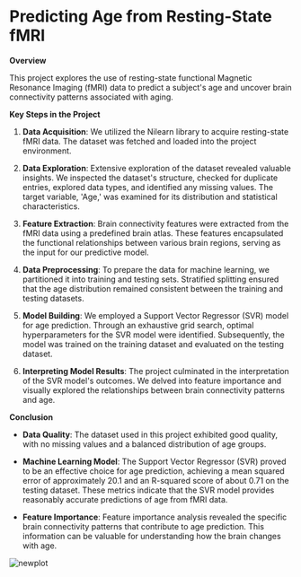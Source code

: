 # Predicting Age from Resting-State fMRI 

**Overview**

This project explores the use of resting-state functional Magnetic Resonance Imaging (fMRI) data to predict a subject's age and uncover brain connectivity patterns associated with aging.



**Key Steps in the Project**

1. **Data Acquisition**: We utilized the Nilearn library to acquire resting-state fMRI data. The dataset was fetched and loaded into the project environment.

2. **Data Exploration**: Extensive exploration of the dataset revealed valuable insights. We inspected the dataset's structure, checked for duplicate entries, explored data types, and identified any missing values. The target variable, 'Age,' was examined for its distribution and statistical characteristics.

3. **Feature Extraction**: Brain connectivity features were extracted from the fMRI data using a predefined brain atlas. These features encapsulated the functional relationships between various brain regions, serving as the input for our predictive model.

4. **Data Preprocessing**: To prepare the data for machine learning, we partitioned it into training and testing sets. Stratified splitting ensured that the age distribution remained consistent between the training and testing datasets.

5. **Model Building**: We employed a Support Vector Regressor (SVR) model for age prediction. Through an exhaustive grid search, optimal hyperparameters for the SVR model were identified. Subsequently, the model was trained on the training dataset and evaluated on the testing dataset.

6. **Interpreting Model Results**: The project culminated in the interpretation of the SVR model's outcomes. We delved into feature importance and visually explored the relationships between brain connectivity patterns and age.

**Conclusion**

- **Data Quality**: The dataset used in this project exhibited good quality, with no missing values and a balanced distribution of age groups.

- **Machine Learning Model**: The Support Vector Regressor (SVR) proved to be an effective choice for age prediction, achieving a mean squared error of approximately 20.1 and an R-squared score of about 0.71 on the testing dataset. These metrics indicate that the SVR model provides reasonably accurate predictions of age from fMRI data.

- **Feature Importance**: Feature importance analysis revealed the specific brain connectivity patterns that contribute to age prediction. This information can be valuable for understanding how the brain changes with age.


  
![newplot](https://github.com/lacomaofficial/Predicting-Age-from-fMRI/assets/132283879/c37308a5-c518-4ee4-8549-f15e53fd94f0)
